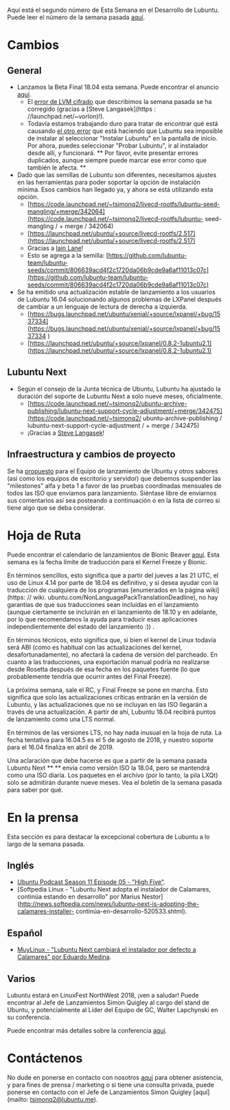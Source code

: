 Aquí está el segundo número de Esta Semana en el Desarrollo de Lubuntu. Puede leer el número de la semana pasada [aquí](https://lubuntu.me/this-week-in-lubuntu-development-1/).

  

# Cambios

## General

 * Lanzamos la Beta Final 18.04 esta semana. Puede encontrar el anuncio [aquí](https://lubuntu.me/lubuntu-bionic-beaver-final-beta-has-been-released/).
    * El [error de LVM cifrado](https://bugs.launchpad.net/ubuntu/+source/partman-auto-crypto/+bug/1759732) que describimos la semana pasada se ha corregido (gracias a [Steve Langasek](https : //launchpad.net/~vorlon)!).
    * Todavía estamos trabajando duro para tratar de encontrar qué está causando [el otro error](https://bugs.launchpad.net/ubuntu/+source/ubiquity/+bug/1754174) que está haciendo que Lubuntu sea imposible de instalar al seleccionar "Instalar Lubuntu" en la pantalla de inicio. Por ahora, puedes seleccionar "Probar Lubuntu", ir al instalador desde allí, y funcionará. ** Por favor, evite presentar errores duplicados, aunque siempre puede marcar ese error como que también le afecta. **
 * Dado que las semillas de Lubuntu son diferentes, necesitamos ajustes en las herramientas para poder soportar la opción de instalación mínima. Esos cambios han llegado ya, y ahora se está utilizando esta opción.
    * [https://code.launchpad.net/~tsimonq2/livecd-rootfs/lubuntu-seed-mangling/+merge/342064](https://code.launchpad.net/~tsimonq2/livecd-rootfs/lubuntu- seed-mangling / + merge / 342064)
    * [https://launchpad.net/ubuntu/+source/livecd-rootfs/2.517](https://launchpad.net/ubuntu/+source/livecd-rootfs/2.517)
    * Gracias a [Iain Lane](https://launchpad.net/~laney)!
    * Esto se agrega a la semilla: [https://github.com/lubuntu-team/lubuntu-seeds/commit/806639acd4f2c1720da06b9cde9a6af11013c07c](https://github.com/lubuntu-team/lubuntu-seeds/commit/806639acd4f2c1720da06b9cde9a6af11013c07c)
 * Se ha emitido una actualización estable de lanzamiento a los usuarios de Lubuntu 16.04 solucionando algunos problemas de LXPanel después de cambiar a un lenguaje de lectura de derecha a izquierda.
    * [https://bugs.launchpad.net/ubuntu/xenial/+source/lxpanel/+bug/1537334](https://bugs.launchpad.net/ubuntu/xenial/+source/lxpanel/+bug/1537334 )
    * [https://launchpad.net/ubuntu/+source/lxpanel/0.8.2-1ubuntu2.1](https://launchpad.net/ubuntu/+source/lxpanel/0.8.2-1ubuntu2.1)

## Lubuntu Next

 * Según el consejo de la Junta técnica de Ubuntu, Lubuntu ha ajustado la duración del soporte de Lubuntu Next a solo nueve meses, oficialmente.
    * [https://code.launchpad.net/~tsimonq2/ubuntu-archive-publishing/lubuntu-next-support-cycle-adjustment/+merge/342475](https://code.launchpad.net/~tsimonq2/ ubuntu-archive-publishing / lubuntu-next-support-cycle-adjustment / + merge / 342475)
    * ¡Gracias a [Steve Langasek](https://launchpad.net/~vorlon)!

## Infraestructura y cambios de proyecto

Se ha [propuesto](https://lists.ubuntu.com/archives/ubuntu-release/2018-April/004387.html) para el Equipo de lanzamiento de Ubuntu y otros sabores (así como los equipos de escritorio y servidor) que debemos suspender las "milestones"  alfa y beta 1 a favor de las pruebas coordinadas mensuales de todos las ISO que enviamos para lanzamiento. Siéntase libre de enviarnos sus comentarios así sea posteando a continuación o en la lista de correo si tiene algo que se deba considerar.

# Hoja de Ruta

Puede encontrar el calendario de lanzamientos de Bionic Beaver [aquí](https://wiki.ubuntu.com/BionicBeaver/ReleaseSchedule). Esta semana es la fecha límite de traducción para el Kernel Freeze y Bionic.

En términos sencillos, esto significa que a partir del jueves a las 21 UTC, el uso de Linux 4.14 por parte de 18.04 es definitivo, y si desea ayudar con la traducción de cualquiera de los programas [enumerados en la página wiki](https: // wiki. ubuntu.com/NonLanguagePackTranslationDeadline), no hay garantías de que sus traducciones sean incluidas en el lanzamiento (aunque ciertamente se incluirán en el lanzamiento de 18.10 y en adelante, por lo que recomendamos la ayuda para traducir esas aplicaciones independientemente del estado del lanzamiento :)) .

En términos técnicos, esto significa que, si bien el kernel de Linux todavía será ABI (como es habitual con las actualizaciones del kernel, desafortunadamente), no afectará la cadena de versión del parcheado. En cuanto a las traducciones, una exportación manual podría no realizarse desde Rosetta después de esa fecha en los paquetes fuente (lo que probablemente tendría que ocurrir antes del Final Freeze).

La próxima semana, sale el RC, y Final Freeze se pone en marcha. Esto significa que solo las actualizaciones críticas entrarán en la versión de Lubuntu, y las actualizaciones que no se incluyan en las ISO llegarán a través de una actualización. A partir de ahí, Lubuntu 18.04 recibirá puntos de lanzamiento como una LTS normal.

En términos de las versiones LTS, no hay nada inusual en la hoja de ruta. La fecha tentativa para 16.04.5 es el 5 de agosto de 2018, y nuestro soporte para el 16.04 finaliza en abril de 2019.

Una aclaración que debe hacerse es que a partir de la semana pasada Lubuntu Next ** ** envia como versión ISO la 18.04, pero se mantendrá como una ISO diaria. Los paquetes en el archivo (por lo tanto, la pila LXQt) solo se admitirán durante nueve meses. Vea el boletín de la semana pasada para saber por qué.

# En la prensa

Esta sección es para destacar la excepcional cobertura de Lubuntu a lo largo de la semana pasada.

## Inglés

 * [Ubuntu Podcast Season 11 Episode 05 - "High Five"](http://ubuntupodcast.org/2018/04/05/s11e05-high-five/).
 * [Softpedia Linux - "Lubuntu Next adopta el instalador de Calamares, continúa estando en desarrollo" por Marius Nestor](http://news.softpedia.com/news/lubuntu-next-is-adopting-the-calamares-installer- continúa-en-desarrollo-520533.shtml).

## Español

 * [MuyLinux - "Lubuntu Next cambiará el instalador por defecto a Calamares" por Eduardo Medina](https://www.muylinux.com/2018/04/04/lubuntu-next-instalador-calamares/).
 
 
## Varios

Lubuntu estará en LinuxFest NorthWest 2018, ¡ven a saludar! Puede encontrar al Jefe de Lanzamientos Simon Quigley al cargo del stand de Ubuntu, y potencialmente al Líder del Equipo de GC, Walter Lapchynski en su conferencia.

Puede encontrar más detalles sobre la conferencia [aquí](https://linuxfestnorthwest.org/conferences/lfnw18).

# Contáctenos

No dude en ponerse en contacto con nosotros [aquí](https://lubuntu.me/links/) para obtener asistencia, y para fines de prensa / marketing o si tiene una consulta privada, puede ponerse en contacto con el Jefe de Lanzamientos Simon Quigley [aquí](mailto: tsimonq2@lubuntu.me).